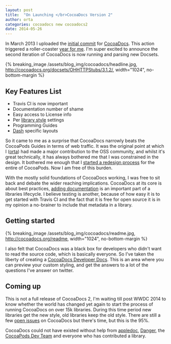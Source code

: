 ```yaml
---
layout: post
title:  "On Launching </br>CocoaDocs Version 2"
author: orta
categories: cocoadocs new cocoadocs2
date: 2014-05-26
---
```


In March 2013 I uploaded the [initial commit](https://github.com/CocoaPods/cocoadocs.org/commit/93e9896b04f79eb09be28a9056671b1d23f3143d) for [CocoaDocs](http://cocoadocs.org). This action triggered a roller-coaster [year for me](http://orta.github.io/on/being/27/#cocoadocs). I'm super excited to announce the second iteration of CocoaDocs is now running and parsing new Docsets.

<!-- more -->

{% breaking_image /assets/blog_img/cocoadocs/headline.jpg, http://cocoadocs.org/docsets/OHHTTPStubs/3.1.2/,  width="1024", no-bottom-margin %}

## Key Features List

* Travis CI is now important
* Documentation number of shame
* Easy access to License info
* Per <a href="http://cocoadocs.org/readme">library style</a> settings
* Programming Guides
* <a href="http://kapeli.com/dash">Dash<a> specific layouts

So it came to me as a surprise that CocoaDocs narrowly beats the CocoaPods Guides in terms of web traffic. It was the original point at which I (<a href="http://orta.github.io">orta</a>) had made a major contribution to the OSS community, and whilst it's great technically, it has always bothered me that I was constrained in the design. It bothered me enough that I [started a redesign process](/redesign/) for the entire of CocoaPods. Now I am free of this burden.

With the mostly solid foundations of CocoaDocs working, I was free to sit back and debate the wider reaching implications. CocoaDocs at its core is about best practices, [adding documentation](http://nshipster.com/documentation/) is an important part of a libraries lifecycle. I believe testing is another, because of how easy it is to get started with Travis CI and the fact that it is free for open source it is in my opinion a no-brainer to include that metadata in a library.

## Getting started

{% breaking_image /assets/blog_img/cocoadocs/readme.jpg, http://cocoadocs.org/readme, width="1024", no-bottom-margin %}

I also felt that CocoaDocs was a black box for developers who didn't want to read the source code, which is basically everyone. So I've taken the liberty of creating a [CocoaDocs Developer Docs](http://cocoadocs.org/readme/). This is an area where you can preview your custom styling, and get the answers to a lot of the questions I've answer on twitter. 

## Coming up

This is not a full release of CocoaDocs 2, I'm waiting till post WWDC 2014 to know whether the world has changed yet again to start the process of running CocoaDocs on over 15k libraries. During this time period new libraries get the new style, old libraries keep the old style. There are still a few [open issues](https://github.com/CocoaPods/cocoadocs.org/issues?state=open) on CocoaDocs but there's time, but this is the 95%.

CocoaDocs could not have existed without help from [appledoc](http://gentlebytes.com/appledoc/), [Danger](/assets/blog_img/cocoadocs/danger.jpg), the [CocoaPods Dev Team](http://cocoapods.org/about) and everyone who has contributed a library.